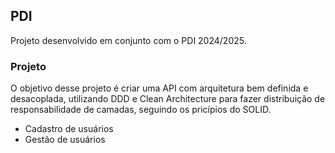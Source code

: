 ## PDI

Projeto desenvolvido em conjunto com o PDI 2024/2025.

### Projeto

O objetivo desse projeto é criar uma API com arquitetura bem definida e desacoplada, utilizando DDD e Clean Architecture para fazer distribuição de responsabilidade de camadas, seguindo os pricípios do SOLID.

- Cadastro de usuários
- Gestão de usuários
